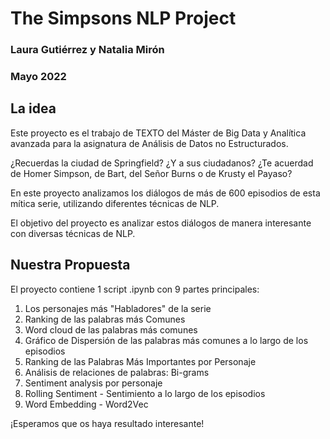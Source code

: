 # The Simpsons NLP Project

### Laura Gutiérrez y Natalia Mirón
### Mayo 2022

## La idea
Este proyecto es el trabajo de TEXTO del Máster de Big Data y Analítica avanzada para la asignatura de Análisis de Datos no Estructurados.

¿Recuerdas la ciudad de Springfield? ¿Y a sus ciudadanos? ¿Te acuerdad de Homer Simpson, de Bart, del Señor Burns o de Krusty el Payaso?

En este proyecto analizamos los diálogos de más de 600 episodios de esta mítica serie, utilizando diferentes técnicas de NLP.

El objetivo del proyecto es analizar estos diálogos de manera interesante con diversas técnicas de NLP.

## Nuestra Propuesta
El proyecto contiene 1 script .ipynb con 9 partes principales:

1. Los personajes más "Habladores" de la serie
2. Ranking de las palabras más Comunes
3. Word cloud de las palabras más comunes
4. Gráfico de Dispersión de las palabras más comunes a lo largo de los episodios
5. Ranking de las Palabras Más Importantes por Personaje
6. Análisis de relaciones de palabras: Bi-grams
7. Sentiment analysis por personaje
8. Rolling Sentiment - Sentimiento a lo largo de los episodios
9. Word Embedding - Word2Vec

¡Esperamos que os haya resultado interesante!




  
